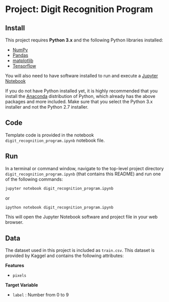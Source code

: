# Project: Digit Recognition Program

## Install

This project requires **Python 3.x** and the following Python libraries installed:

- [NumPy](http://www.numpy.org/)
- [Pandas](http://pandas.pydata.org)
- [matplotlib](http://matplotlib.org/)
- [Tensorflow](https://www.tensorflow.org/)

You will also need to have software installed to run and execute a [Jupyter Notebook](http://ipython.org/notebook.html)

If you do not have Python installed yet, it is highly recommended that you install the [Anaconda](http://continuum.io/downloads) distribution of Python, which already has the above packages and more included. Make sure that you select the Python 3.x installer and not the Python 2.7 installer.

## Code

Template code is provided in the notebook `digit_recognition_program.ipynb` notebook file.

## Run

In a terminal or command window, navigate to the top-level project directory `digit_recognition_program.ipynb` (that contains this README) and run one of the following commands:

```bash
jupyter notebook digit_recognition_program.ipynb
```
or
```bash
ipython notebook digit_recognition_program.ipynb
```

This will open the Jupyter Notebook software and project file in your web browser.

## Data

The dataset used in this project is included as `train.csv`. This dataset is provided by Kaggel and contains the following attributes:

**Features**
- `pixels`

**Target Variable**
- `label` : Number from 0 to 9
